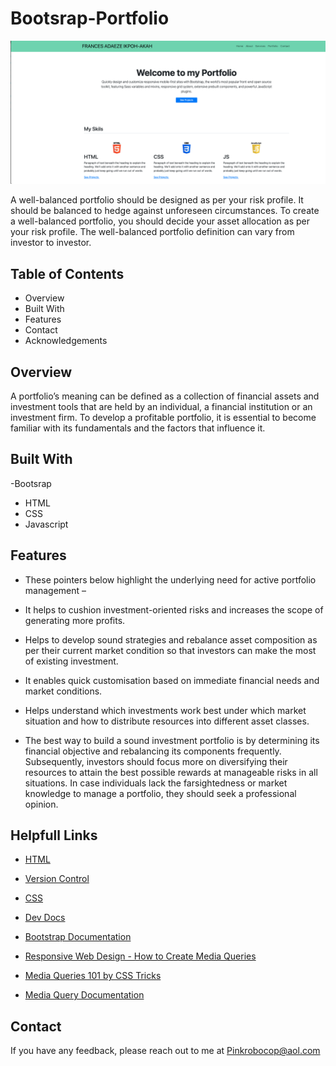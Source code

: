 
# Bootsrap-Portfolio

<p align="center">
  <img src="https://github.com/Pinkrobocop/Adaeze-Bootstrap-Portfolio/blob/master/BootStrap%20img%20file.png" width="550" title="Bootstrap image for project" 
</p>

A well-balanced portfolio should be designed as per your risk profile. It should be balanced to hedge against unforeseen circumstances. To create a well-balanced portfolio, you should decide your asset allocation as per your risk profile. The well-balanced portfolio definition can vary from investor to investor.

## Table of Contents

- Overview
- Built With
- Features
- Contact
- Acknowledgements


## Overview 
A portfolio’s meaning can be defined as a collection of financial assets and investment tools that are held by an individual, a financial institution or an investment firm. To develop a profitable portfolio, it is essential to become familiar with its fundamentals and the factors that influence it.


## Built With
-Bootsrap
- HTML
- CSS
- Javascript 

## Features 
- These pointers below highlight the underlying need for active portfolio management –

 - It helps to cushion investment-oriented risks and increases the scope of generating more profits.

- Helps to develop sound strategies and rebalance asset composition as per their current market condition so that investors can make the most of existing investment. 

- It enables quick customisation based on immediate financial needs and market conditions.

- Helps understand which investments work best under which market situation and how to distribute resources into different asset classes.

- The best way to build a sound investment portfolio is by determining its financial objective and rebalancing its components frequently. Subsequently, investors should focus more on diversifying their resources to attain the best possible rewards at manageable risks in all situations. In case individuals lack the farsightedness or market knowledge to manage a portfolio, they should seek a professional opinion.

##  Helpfull Links

 - [HTML](https://developer.mozilla.org/en-US/docs/Web/HTML)
 - [Version Control](https://en.wikipedia.org/wiki/Version_control)
 - [CSS](https://developer.mozilla.org/en-US/docs/Web/CSS)
 - [Dev Docs](https://devdocs.io/)
- [Bootstrap Documentation](https://getbootstrap.com/docs/4.0/getting-started/introduction/)

- [Responsive Web Design - How to Create Media Queries](https://www.youtube.com/watch?v=5xzaGSYd7jM)

- [Media Queries 101 by CSS Tricks](https://css-tricks.com/css-media-queries/)

- [Media Query Documentation](https://www.w3schools.com/css/css_rwd_mediaqueries.asp)



## Contact 

If you have any feedback, please reach out to me at Pinkrobocop@aol.com

